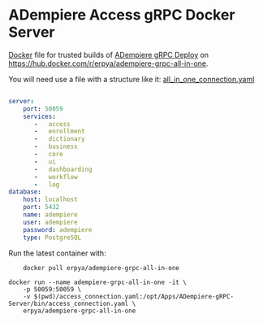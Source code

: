 ADempiere Access gRPC Docker Server
=====================

[Docker](https://www.docker.io/) file for trusted builds of [ADempiere gRPC Deploy](http://erpya.com/) on https://hub.docker.com/r/erpya/adempiere-grpc-all-in-one.

You will need use a file with a structure like it: [all_in_one_connection.yaml](all_in_one_connection.yaml)
```yaml

server:
    port: 50059
    services:
       -   access
       -   enrollment
       -   dictionary
       -   business
       -   core
       -   ui
       -   dashboarding
       -   workflow
       -   log
database:
    host: localhost
    port: 5432
    name: adempiere
    user: adempiere
    password: adempiere
    type: PostgreSQL

```

Run the latest container with:
```shell
    docker pull erpya/adempiere-grpc-all-in-one
```

```shell
docker run --name adempiere-grpc-all-in-one -it \
	-p 50059:50059 \
	-v $(pwd)/access_connection.yaml:/opt/Apps/ADempiere-gRPC-Server/bin/access_connection.yaml \
	erpya/adempiere-grpc-all-in-one
```

